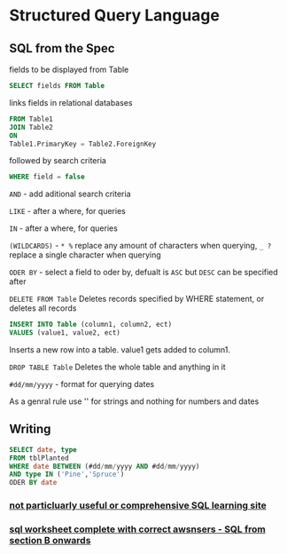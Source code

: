# Structured Query Language

## SQL from the Spec

fields to be displayed from Table
```SQL
SELECT fields FROM Table
```

links fields in relational databases
```SQL
FROM Table1
JOIN Table2 
ON 
Table1.PrimaryKey = Table2.ForeignKey
```

followed by search criteria
```SQL
WHERE field = false
```

`AND` - add aditional search criteria

`LIKE` - after a where, for queries 

`IN` - after a where, for queries

`(WILDCARDS)` - `* %` replace any amount of characters when querying,  `_ ?`replace a single character when querying

`ODER BY` - select a field to oder by, defualt is `ASC` but `DESC` can be specified after

`DELETE FROM Table` Deletes records specified by WHERE statement, or deletes all records

```SQL
INSERT INTO Table (column1, column2, ect)
VALUES (value1, value2, ect)
```
Inserts a new row into a table. value1 gets added to column1.

`DROP TABLE Table` Deletes the whole table and anything in it

`#dd/mm/yyyy` - format for querying dates

As a genral rule use '' for strings and nothing for numbers and dates

## Writing

```SQL
SELECT date, type
FROM tblPlanted
WHERE date BETWEEN (#dd/mm/yyyy AND #dd/mm/yyyy)
AND type IN ('Pine','Spruce')
ODER BY date
```

### [not particluarly useful or comprehensive SQL learning site](https://sqlzoo.net/wiki/SQL_Tutorial)

### [sql worksheet complete with correct awsnsers - SQL from section B onwards](https://github.com/JachymT/a-level-cs-blog/blob/main/Computer%20Systems/1.3/1.3.2/Databases%20Worksheet.pdf)
